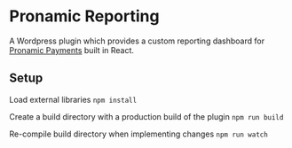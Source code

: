 # Pronamic Reporting

A Wordpress plugin which provides a custom reporting dashboard for [Pronamic Payments](https://www.pronamicpay.com/nl/) built in React.

## Setup

Load external libraries
`npm install`

Create a build directory with a production build of the plugin
`npm run build`

Re-compile build directory when implementing changes
`npm run watch`